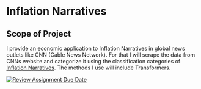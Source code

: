 # Inflation Narratives

## Scope of Project

I provide an economic application to Inflation Narratives in global news outlets like CNN (Cable News Network). For that I will scrape the data from CNNs website and categorize it using the classification categories of [Inflation Narratives](https://papers.ssrn.com/sol3/papers.cfm?abstract_id=4026601). The methods I use will include Transformers.

[![Review Assignment Due Date](https://classroom.github.com/assets/deadline-readme-button-24ddc0f5d75046c5622901739e7c5dd533143b0c8e959d652212380cedb1ea36.svg)](https://classroom.github.com/a/R1vgPUT1)
